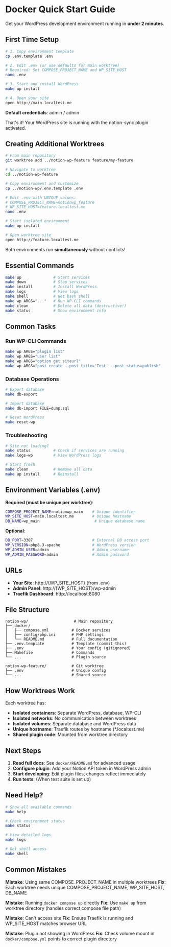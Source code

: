 # Docker Quick Start Guide

Get your WordPress development environment running in **under 2 minutes**.

## First Time Setup

```bash
# 1. Copy environment template
cp .env.template .env

# 2. Edit .env (or use defaults for main worktree)
# Required: Set COMPOSE_PROJECT_NAME and WP_SITE_HOST
nano .env

# 3. Start and install WordPress
make up install

# 4. Open your site
open http://main.localtest.me
```

**Default credentials**: admin / admin

That's it! Your WordPress site is running with the notion-sync plugin activated.

## Creating Additional Worktrees

```bash
# From main repository
git worktree add ../notion-wp-feature feature/my-feature

# Navigate to worktree
cd ../notion-wp-feature

# Copy environment and customize
cp ../notion-wp/.env.template .env

# Edit .env with UNIQUE values:
# COMPOSE_PROJECT_NAME=notionwp_feature
# WP_SITE_HOST=feature.localtest.me
nano .env

# Start isolated environment
make up install

# Open worktree site
open http://feature.localtest.me
```

Both environments run **simultaneously** without conflicts!

## Essential Commands

```bash
make up              # Start services
make down            # Stop services
make install         # Install WordPress
make logs            # View logs
make shell           # Get bash shell
make wp ARGS="..."   # Run WP-CLI commands
make clean           # Delete all data (destructive!)
make status          # Show environment info
```

## Common Tasks

### Run WP-CLI Commands

```bash
make wp ARGS="plugin list"
make wp ARGS="user list"
make wp ARGS="option get siteurl"
make wp ARGS="post create --post_title='Test' --post_status=publish"
```

### Database Operations

```bash
# Export database
make db-export

# Import database
make db-import FILE=dump.sql

# Reset WordPress
make reset-wp
```

### Troubleshooting

```bash
# Site not loading?
make status          # Check if services are running
make logs-wp         # View WordPress logs

# Start fresh
make clean           # Remove all data
make up install      # Reinstall
```

## Environment Variables (.env)

**Required (must be unique per worktree)**:

```bash
COMPOSE_PROJECT_NAME=notionwp_main    # Unique identifier
WP_SITE_HOST=main.localtest.me        # Unique hostname
DB_NAME=wp_main                        # Unique database name
```

**Optional**:

```bash
DB_PORT=3307                          # External DB access port
WP_VERSION=php8.3-apache              # WordPress version
WP_ADMIN_USER=admin                   # Admin username
WP_ADMIN_PASSWORD=admin               # Admin password
```

## URLs

- **Your Site**: http://{WP_SITE_HOST} (from .env)
- **Admin Panel**: http://{WP_SITE_HOST}/wp-admin
- **Traefik Dashboard**: http://localhost:8080

## File Structure

```
notion-wp/                    # Main repository
├── docker/
│   ├── compose.yml          # Docker services
│   ├── config/php.ini       # PHP settings
│   └── README.md            # Full documentation
├── .env.template            # Template (commit this)
├── .env                     # Your config (gitignored)
├── Makefile                 # Commands
└── ...                      # Plugin source

notion-wp-feature/           # Git worktree
├── .env                     # Unique config
└── ...                      # Shared source
```

## How Worktrees Work

Each worktree has:

- **Isolated containers**: Separate WordPress, database, WP-CLI
- **Isolated networks**: No communication between worktrees
- **Isolated volumes**: Separate database and WordPress data
- **Unique hostname**: Traefik routes by hostname (*.localtest.me)
- **Shared plugin code**: Mounted from worktree directory

## Next Steps

1. **Read full docs**: See `docker/README.md` for advanced usage
2. **Configure plugin**: Add your Notion API token in WordPress admin
3. **Start developing**: Edit plugin files, changes reflect immediately
4. **Run tests**: (When test suite is set up)

## Need Help?

```bash
# Show all available commands
make help

# Check environment status
make status

# View detailed logs
make logs

# Get shell access
make shell
```

## Common Mistakes

**Mistake**: Using same COMPOSE_PROJECT_NAME in multiple worktrees
**Fix**: Each worktree needs unique COMPOSE_PROJECT_NAME, WP_SITE_HOST, DB_NAME

**Mistake**: Running `docker compose up` directly
**Fix**: Use `make up` from worktree directory (handles correct compose file path)

**Mistake**: Can't access site
**Fix**: Ensure Traefik is running and WP_SITE_HOST matches browser URL

**Mistake**: Plugin not showing in WordPress
**Fix**: Check volume mount in `docker/compose.yml` points to correct plugin directory
